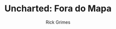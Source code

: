 ---
layout: post
author: Rick Grimes
category: Filmes
post_date: '2022-04-15T17:54:10.808Z'
post_modified: '2022-04-15T17:54:10.808Z'
title: 'Uncharted: Fora do Mapa'
description: 'Baseado no videogame de sucesso, em Uncharted, o caçador de tesouros Nathan Drake, descendente do explorador Francis Drake, inicia uma jornada em busca de um tesouro na lendária cidade sul americana de El Dorado. Lá, acabam sendo perseguidos por um grupo de mercenários que também busca o tesouro perdido.'
poster_path: /tlZpSxYuBRoVJBOpUrPdQe9FmFq.jpg
tmdb_id: 335787
imdb_id: tt1464335
runtime: 116
release_date: 2022
genres:
  - Ação
  - Aventura
casts:
  - Tom Holland
  - Mark Wahlberg
  - Antonio Banderas
  - Sophia Ali
  - Tati Gabrielle
  - Steven Waddington
crews:
  - Ruben Fleischer
trailer: R68xqaxgTSI
certification: 12
adult: false
vote_average: 7.0
vote_count: 943
qualitys:
  - 1080p
  - 720p
audios:
  - Dual Áudio
  - Português
  - Inglês
extensions:
  - mkv
  - mp4
---
